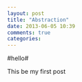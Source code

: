 ```yaml
---
layout: post
title: "Abstraction"
date: 2013-06-05 10:39
comments: true
categories: 
---
```


#hello#

This be my first post